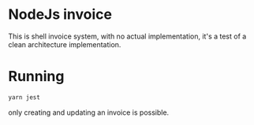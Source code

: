 # NodeJs invoice

This is shell invoice system, with no actual implementation, it's a test of a clean architecture implementation.


# Running

```sh
yarn jest
```

only creating and updating an invoice is possible.
